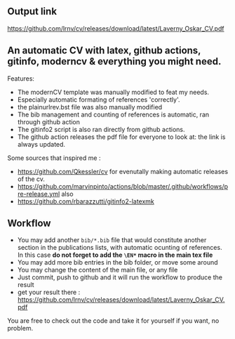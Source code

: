 ## Output link

https://github.com/lrnv/cv/releases/download/latest/Laverny_Oskar_CV.pdf

## An automatic CV with latex, github actions, gitinfo, moderncv & everything you might need. 

Features: 
- The modernCV template was manually modified to feat my needs.
- Especially automatic formating of references 'correctly'. 
- the plainurlrev.bst file was also manually modified 
- The bib management and counting of references is automatic, ran through github action
- The gitinfo2 script is also ran directly from github actions. 
- The github action releases the pdf file for everyone to look at: the link is always updated.

Some sources that inspired me : 
- https://github.com/Qkessler/cv for evenutally making automatic releases of the cv. 
- https://github.com/marvinpinto/actions/blob/master/.github/workflows/pre-release.yml also
- https://github.com/rbarazzutti/gitinfo2-latexmk

## Workflow

- You may add another `bib/*.bib` file that would constitute another section in the publications lists, with automatic ocunting of references. In this case **do not forget to add the `\EN*` macro in the main tex file**
- You may add more bib entries in the bib folder, or move some around
- You may change the content of the main file, or any file
- Just commit, push to github and it will run the workflow to produce the result
- get your result there : https://github.com/lrnv/cv/releases/download/latest/Laverny_Oskar_CV.pdf


You are free to check out the code and take it for yourself if you want, no problem. 